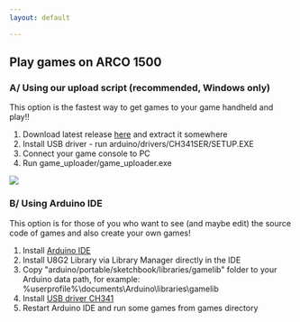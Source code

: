 ```yaml
---
layout: default

---
```


## Play games on ARCO 1500

### A/ Using our upload script (recommended, Windows only) 

This option is the fastest way to get games to your game handheld and play!!

1. Download latest release [here](https://github.com/MichalSkoula/arco-1500/releases) and extract it somewhere
2. Install USB driver - run arduino/drivers/CH341SER/SETUP.EXE
3. Connect your game console to PC
4. Run game_uploader/game_uploader.exe

<img src="{{ '/assets/images/arco-game-uploader.png' | prepend: site.baseurl }}">

### B/ Using Arduino IDE

This option is for those of you who want to see (and maybe edit) the source code of games and also create your own games!

1. Install [Arduino IDE](https://www.arduino.cc/en/main/software)
2. Install U8G2 Library via Library Manager directly in the IDE
3. Copy "arduino/portable/sketchbook/libraries/gamelib" folder to your Arduino data path, for example: %userprofile%\documents\Arduino\libraries\gamelib
4. Install [USB driver CH341](https://github.com/himalayanelixir/Arduino_USB_Drivers) 
5. Restart Arduino IDE and run some games from games directory
